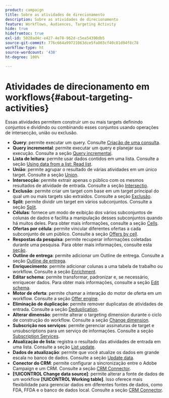 ```yaml
---
product: campaign
title: Sobre as atividades de direcionamento
description: Sobre as atividades de direcionamento
feature: Workflows, Audiences, Targeting Activity
hide: true
hidefromtoc: true
exl-id: 5028ad4c-e427-4e78-962d-c5ea54390db5
source-git-commit: 776c664a99721063dce5fa003cf40c81d94f8c78
workflow-type: ht
source-wordcount: '438'
ht-degree: 100%

---
```


# Atividades de direcionamento em workflows{#about-targeting-activities}



Essas atividades permitem construir um ou mais targets definindo conjuntos e dividindo ou combinando esses conjuntos usando operações de intersecção, união ou exclusão.

* **Query**: permite executar um query. Consulte [Criação de uma consulta](query.md#creating-a-query).
* **Query incremental**: permite executar um query e planejar sua execução. Consulte a seção [Query incremental](incremental-query.md).
* **Lista de leitura**: permite usar dados contidos em uma lista. Consulte a seção [Using data from a list: Read list](../../platform/using/import-export-workflows.md#using-data-from-a-list--read-list).
* **União**: permite agrupar o resultado de várias atividades em um único target. Consulte a seção [Union](union.md).
* **Intersecção**: permite extrair apenas o público com os mesmos resultados de atividade de entrada. Consulte a seção [Intersectio](intersection.md).
* **Exclusão**: permite criar um target com base em um target principal do qual um ou mais targets são extraídos. Consulte a seção [Exclusão](exclusion.md).
* **Split**: permite dividir um target em vários subconjuntos. Consulte a seção [Split](split.md).
* **Células**: fornece um modo de exibição dos vários subconjuntos de colunas de dados e facilita a manipulação desses subconjuntos quando há muitos deles. Para obter mais informações, consulte a seção [Cells](cells.md).
* **Ofertas por célula**: permite vincular diferentes ofertas a cada subconjunto de um público. Consulte a seção [Offers by cell](offers-by-cell.md).
* **Respostas da pesquisa**: permite recuperar informações coletadas durante uma pesquisa. Para obter mais informações, consulte esta [seção](../../surveys/using/getting-started-with-surveys.md).
* **Outline de entrega**: permite adicionar um Outline de entrega. Consulte a seção [Outline de entrega](../../workflow/using/delivery-outline.md).
* **Enriquecimento**: permite adicionar colunas a uma tabela de trabalho ou workflow. Consulte a seção [Enrichment](../../workflow/using/enrichment.md).
* **Editar schema**: permite transformar, padronizar e, se necessário, enriquecer dados. Para obter mais informações, consulte a seção [Edit schema](../../workflow/using/edit-schema.md).
* **Motor de oferta**: permite chamar a interação do motor de oferta em um workflow. Consulte a seção [Offer engine](../../workflow/using/offer-engine.md).
* **Eliminação de duplicação**: permite remover duplicatas de atividades de entrada. Consulte a seção [Deduplication](../../workflow/using/deduplication.md).
* **Alterar dimensão**: permite alterar o targeting dimension durante o ciclo de construção do workflow. Consulte a seção [Change dimension](../../workflow/using/change-dimension.md).
* **Subscrição nos serviços**: permite gerenciar assinaturas de target e unsubscriptions para um serviço de informações. Consulte a seção [Subscription Services](../../workflow/using/subscription-services.md).
* **Atualização de lista**: registra o resultado das atividades de entrada em uma lista. Consulte a seção [List update](../../workflow/using/list-update.md).
* **Dados de atualização**: permite que você atualize os dados em grande escala no banco de dados. Consulte a seção [Update data](../../workflow/using/update-data.md).
* **Conector do CRM**: permite configurar a sincronização entre o Adobe Campaign e um CRM. Consulte a seção [CRM Connector](../../workflow/using/crm-connector.md).
* **[!UICONTROL Change data source]**: permite alterar a fonte de dados de um workflow **[!UICONTROL Working table]**. Isso oferece mais flexibilidade para gerenciar dados em diferentes fontes de dados, como FDA, FFDA e o banco de dados local. Consulte a seção [CRM Connector](../../workflow/using/change-data-source.md).
